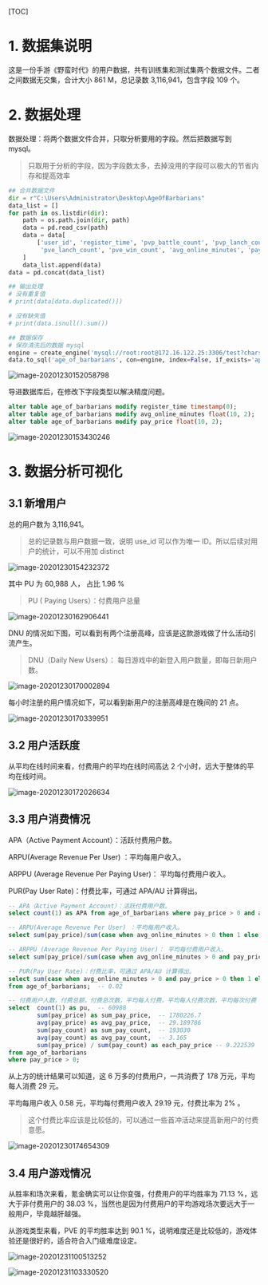 [TOC]

# 1. 数据集说明

这是一份手游《野蛮时代》的用户数据，共有训练集和测试集两个数据文件。二者之间数据无交集，合计大小 861 M，总记录数 3,116,941，包含字段 109 个。

# 2. 数据处理

数据处理：将两个数据文件合并，只取分析要用的字段。然后把数据写到 mysql。
>只取用于分析的字段，因为字段数太多，去掉没用的字段可以极大的节省内存和提高效率
```python
## 合并数据文件 
dir = r"C:\Users\Administrator\Desktop\AgeOfBarbarians"
data_list = []
for path in os.listdir(dir):
    path = os.path.join(dir, path)
    data = pd.read_csv(path)
    data = data[
        ['user_id', 'register_time', 'pvp_battle_count', 'pvp_lanch_count', 'pvp_win_count', 'pve_battle_count',
         'pve_lanch_count', 'pve_win_count', 'avg_online_minutes', 'pay_price', 'pay_count']
    ]
    data_list.append(data)
data = pd.concat(data_list)

## 输出处理 
# 没有重复值
# print(data[data.duplicated()])

# 没有缺失值
# print(data.isnull().sum())

## 数据保存 
# 保存清洗后的数据 mysql
engine = create_engine('mysql://root:root@172.16.122.25:3306/test?charset=utf8')
data.to_sql('age_of_barbarians', con=engine, index=False, if_exists='append')

```

![image-20201230152058798](https://gitee.com/TurboWay/blogimg/raw/master/img/image-20201230152058798.png)

导进数据库后，在修改下字段类型以解决精度问题。
```sql
alter table age_of_barbarians modify register_time timestamp(0);
alter table age_of_barbarians modify avg_online_minutes float(10, 2);
alter table age_of_barbarians modify pay_price float(10, 2);
```

![image-20201230153430246](https://gitee.com/TurboWay/blogimg/raw/master/img/image-20201230153430246.png)

# 3. 数据分析可视化

## 3.1 新增用户

总的用户数为  3,116,941。 
> 总的记录数与用户数据一致，说明 use_id 可以作为唯一 ID。所以后续对用户的统计，可以不用加 distinct

![image-20201230154232372](https://gitee.com/TurboWay/blogimg/raw/master/img/image-20201230154232372.png)

其中 PU 为 60,988 人， 占比 1.96 %

>PU ( Paying Users）：付费用户总量

![image-20201230162906441](https://gitee.com/TurboWay/blogimg/raw/master/img/image-20201230162906441.png)

DNU 的情况如下图，可以看到有两个注册高峰，应该是这款游戏做了什么活动引流产生。

>DNU（Daily New Users）： 每日游戏中的新登入用户数量，即每日新用户数。

![image-20201230170002894](https://gitee.com/TurboWay/blogimg/raw/master/img/image-20201230170002894.png)

每小时注册的用户情况如下，可以看到新用户的注册高峰是在晚间的 21 点。

![image-20201230170339951](https://gitee.com/TurboWay/blogimg/raw/master/img/image-20201230170339951.png)

## 3.2 用户活跃度

从平均在线时间来看，付费用户的平均在线时间高达 2 个小时，远大于整体的平均在线时间。

![image-20201230172026634](https://gitee.com/TurboWay/blogimg/raw/master/img/image-20201230172026634.png)

## 3.3 用户消费情况

APA（Active Payment Account）：活跃付费用户数。

ARPU(Average Revenue Per User) ：平均每用户收入。

ARPPU (Average Revenue Per Paying User)： 平均每付费用户收入。

PUR(Pay User Rate)：付费比率，可通过 APA/AU 计算得出。

```sql
-- APA（Active Payment Account）：活跃付费用户数。
select count(1) as APA from age_of_barbarians where pay_price > 0 and avg_online_minutes > 0; -- 60987

-- ARPU(Average Revenue Per User) ：平均每用户收入。
select sum(pay_price)/sum(case when avg_online_minutes > 0 then 1 else 0 end) from age_of_barbarians;  -- 0.582407

-- ARPPU (Average Revenue Per Paying User)： 平均每付费用户收入。
select sum(pay_price)/sum(case when avg_online_minutes > 0 and pay_price > 0 then 1 else 0 end)  from age_of_barbarians; -- 29.190265

-- PUR(Pay User Rate)：付费比率，可通过 APA/AU 计算得出。
select sum(case when avg_online_minutes > 0 and pay_price > 0 then 1 else 0 end) / sum(case when avg_online_minutes > 0 then 1 else 0 end)
from age_of_barbarians;  -- 0.02

-- 付费用户人数，付费总额，付费总次数，平均每人付费，平均每人付费次数，平均每次付费
select  count(1) as pu,  -- 60988
        sum(pay_price) as sum_pay_price,  -- 1780226.7
        avg(pay_price) as avg_pay_price,  -- 29.189786
        sum(pay_count) as sum_pay_count,  -- 193030
        avg(pay_count) as avg_pay_count,  -- 3.165
        sum(pay_price) / sum(pay_count) as each_pay_price -- 9.222539
from age_of_barbarians
where pay_price > 0;
```

从上方的统计结果可以知道，这 6 万多的付费用户，一共消费了 178 万元，平均每人消费 29 元。

平均每用户收入 0.58 元，平均每付费用户收入  29.19 元，付费比率为 2% 。

> 这个付费比率应该是比较低的，可以通过一些首冲活动来提高新用户的付费意愿。

![image-20201230174654309](https://gitee.com/TurboWay/blogimg/raw/master/img/image-20201230174654309.png)



## 3.4 用户游戏情况

从胜率和场次来看，氪金确实可以让你变强，付费用户的平均胜率为 71.13 %，远大于非付费用户的 38.03 %，当然也是因为付费用户的平均游戏场次要远大于一般用户，毕竟越肝越强。

从游戏类型来看，PVE 的平均胜率达到 90.1 %，说明难度还是比较低的，游戏体验还是很好的，适合符合入门级难度设定。

![image-20201231100513252](https://gitee.com/TurboWay/blogimg/raw/master/img/image-20201231100513252.png)

![image-20201231103330520](https://gitee.com/TurboWay/blogimg/raw/master/img/image-20201231103330520.png)

